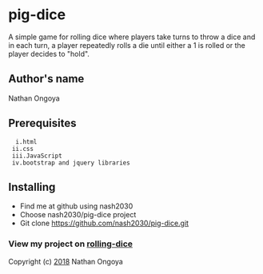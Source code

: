 # pig-dice
  A simple game for rolling dice where players take turns to throw a dice and in each turn, a player repeatedly rolls a die until either a 1 is rolled or the player decides to "hold".

## Author's name
  Nathan Ongoya

## Prerequisites
      i.html
     ii.css
     iii.JavaScript
     iv.bootstrap and jquery libraries

## Installing
 * Find me at github using nash2030
 * Choose nash2030/pig-dice project
 * Git clone <https://github.com/nash2030/pig-dice.git>

### View my project on [rolling-dice](https://github.com/nash2030/pig-dice.git)

Copyright (c) [2018](https://en.wikipedia.org/wiki/MIT_License) Nathan Ongoya
